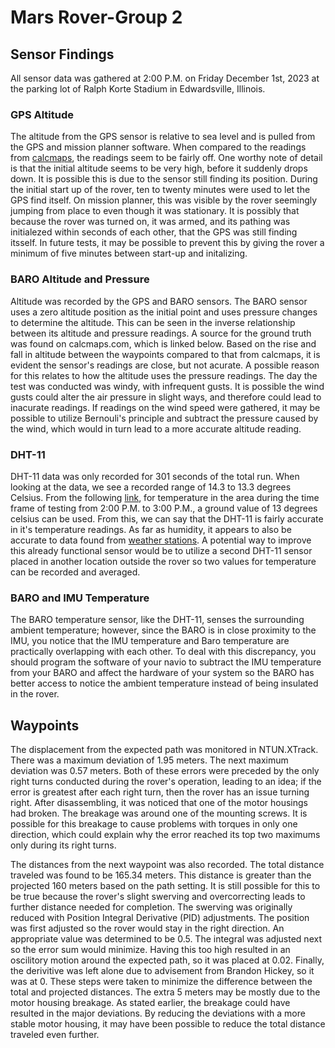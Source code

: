 # Mars Rover-Group 2

## Sensor Findings

All sensor data was gathered at 2:00 P.M. on Friday December 1st, 2023 at the parking lot of Ralph Korte Stadium in Edwardsville, Illinois. 

### GPS Altitude

The altitude from the GPS sensor is relative to sea level and is pulled from the GPS and mission planner software. When compared to the readings from [calcmaps](https://www.calcmaps.com/map-elevation/), the readings seem to be fairly off. One worthy note of detail is that the initial altitude seems to be very high, before it suddenly drops down. It is possible this is due to the sensor still finding its position. During the initial start up of the rover, ten to twenty minutes were used to let the GPS find itself. On mission planner, this was visible by the rover seemingly jumping from place to even though it was stationary. It is possibly that because the rover was turned on, it was armed, and its pathing was initialezed within seconds of each other, that the GPS was still finding itsself. In future tests, it may be possible to prevent this by giving the rover a minimum of five minutes between start-up and initalizing.  

### BARO Altitude and Pressure

Altitude was recorded by the GPS and BARO sensors. The BARO sensor uses a zero altitude position as the initial point and uses pressure changes to determine the altitude. This can be seen in the inverse relationship between its altitude and pressure readings. A source for the ground truth was found on calcmaps.com, which is linked below. Based on the rise and fall in altitude between the waypoints compared to that from calcmaps, it is evident the sensor's readings are close, but not acurate. A possible reason for this relates to how the altitude uses the pressure readings. The day the test was conducted was windy, with infrequent gusts. It is possible the wind gusts could alter the air pressure in slight ways, and therefore could lead to inacurate readings. If readings on the wind speed were gathered, it may be possible to utilize Bernouli's principle and subtract the pressure caused by the wind, which would in turn lead to a more accurate altitude reading.

### DHT-11

DHT-11 data was only recorded for 301 seconds of the total run. When looking at the data, we see a recorded range of 14.3 to 13.3 degrees Celsius. From the following [link](https://www.visualcrossing.com/weather/weather-data-services/Edwardsville,%20Il/metric/2023-12-01/2023-12-01#), for temperature in the area during the time frame of testing from 2:00 P.M. to 3:00 P.M., a ground value of 13 degrees celsius can be used. From this, we can say that the DHT-11 is fairly accurate in it's temperature readings. As far as humidity, it appears to also be accurate to data found from [weather stations](https://www.localconditions.com/weather-edwardsville-illinois/62025/past.php). A potential way to improve this already functional sensor would be to utilize a second DHT-11 sensor placed in another location outside the rover so two values for temperature can be recorded and averaged.

### BARO and IMU Temperature 

The BARO temperature sensor, like the DHT-11, senses the surrounding ambient temperature; however, since the BARO is in close proximity to the IMU, you notice that the IMU temperature and Baro temperature are practically overlapping with each other. To deal with this discrepancy, you should program the software of your navio to subtract the IMU temperature from your BARO and affect the hardware of your system so the BARO has better access to notice the ambient temperature instead of being insulated in the rover.

## Waypoints

The displacement from the expected path was monitored in NTUN.XTrack. There was a maximum deviation of 1.95 meters. The next maximum deviation was 0.57 meters. 
Both of these errors were preceded by the only right turns conducted during the rover's operation, leading to an idea; if the error is greatest after each right turn, then the rover has an issue turning right. After disassembling, it was noticed that one of the motor housings had broken. The breakage was around one of the mounting screws. It is possible for this breakage to cause problems with torques in only one direction, which could explain why the error reached its top two maximums only during its right turns.

The distances from the next waypoint was also recorded. The total distance traveled was found to be 165.34 meters. This distance is greater than the projected 160 meters based on the path setting. It is still possible for this to be true because the rover's slight swerving and overcorrecting leads to further distance needed for completion. The swerving was originally reduced with Position Integral Derivative (PID) adjustments. The position was first adjusted so the rover would stay in the right direction. An appropriate value was determined to be 0.5. The integral was adjusted next so the error sum would minimize. Having this too high resulted in an oscilitory motion around the expected path, so it was placed at 0.02. Finally, the derivitive was left alone due to advisement from Brandon Hickey, so it was at 0. These steps were taken to minimize the difference between the total and projected distances. The extra 5 meters may be mostly due to the motor housing breakage. As stated earlier, the breakage could have resulted in the major deviations. By reducing the deviations with a more stable motor housing, it may have been possible to reduce the total distance traveled even further.
